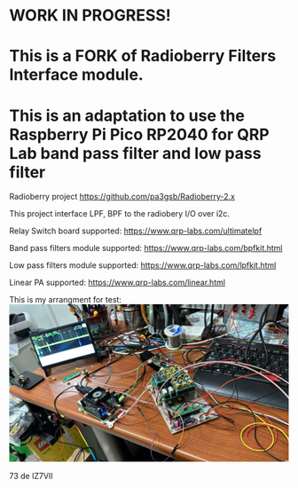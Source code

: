 # WORK IN PROGRESS!
# This is a FORK of Radioberry Filters Interface module.
# This is an adaptation to use the Raspberry Pi Pico RP2040 for QRP Lab band pass filter and low pass filter

Radioberry project
https://github.com/pa3gsb/Radioberry-2.x

This project interface LPF, BPF to the radiobery I/O over i2c.

Relay Switch board supported:
https://www.qrp-labs.com/ultimatelpf

Band pass filters module supported:
https://www.qrp-labs.com/bpfkit.html

Low pass filters module supported:
https://www.qrp-labs.com/lpfkit.html

Linear PA supported:
https://www.qrp-labs.com/linear.html

This is my arrangment for test:
![schema](https://github.com/iz7vii/Radioberry-Filters-Interface-Fork/blob/master/Radioberry-arrangment.jpg)

73 
de IZ7VII
